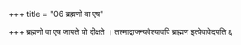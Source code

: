 +++
title = "06 ब्रह्मणो वा एष"

+++
ब्रह्मणो वा एष जायते यो दीक्षते । तस्माद्राजन्यवैश्यावपि ब्राह्मण इत्येवावेदयति ६